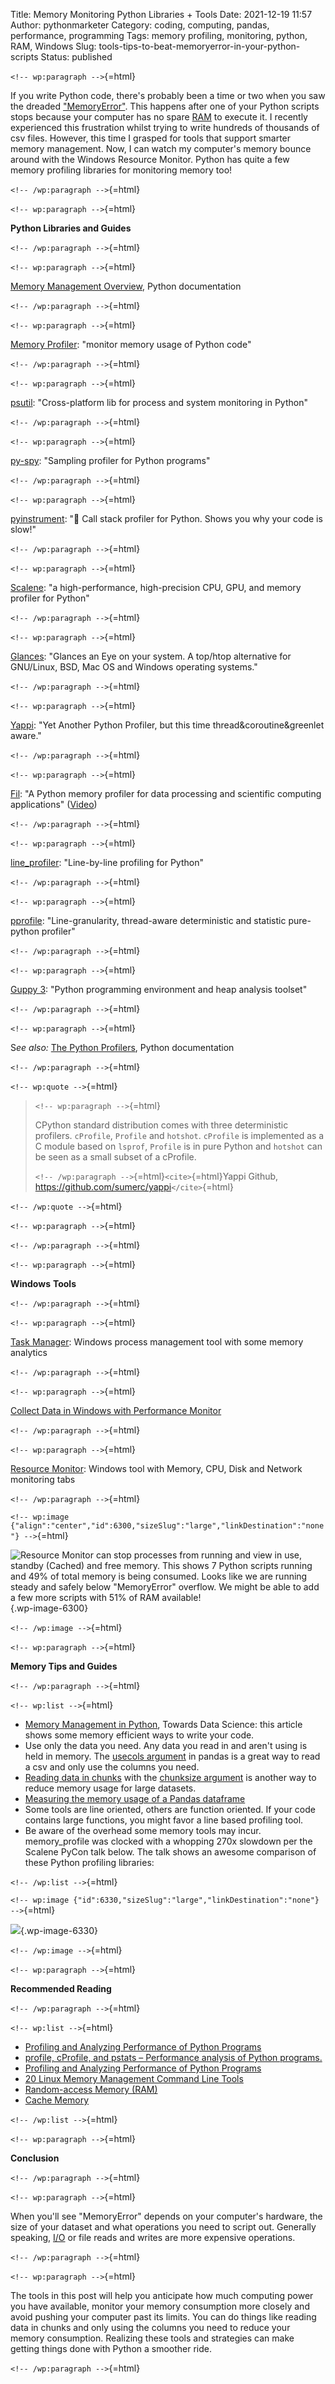 Title: Memory Monitoring Python Libraries + Tools
Date: 2021-12-19 11:57
Author: pythonmarketer
Category: coding, computing, pandas, performance, programming
Tags: memory profiling, monitoring, python, RAM, Windows
Slug: tools-tips-to-beat-memoryerror-in-your-python-scripts
Status: published

`<!-- wp:paragraph -->`{=html}

If you write Python code, there's probably been a time or two when you saw the dreaded ["MemoryError"](https://docs.python.org/3/library/exceptions.html#MemoryError). This happens after one of your Python scripts stops because your computer has no spare [RAM](https://en.wikipedia.org/wiki/Random-access_memory) to execute it. I recently experienced this frustration whilst trying to write hundreds of thousands of csv files. However, this time I grasped for tools that support smarter memory management. Now, I can watch my computer's memory bounce around with the Windows Resource Monitor. Python has quite a few memory profiling libraries for monitoring memory too!

`<!-- /wp:paragraph -->`{=html}

`<!-- wp:paragraph -->`{=html}

**Python Libraries and Guides**

`<!-- /wp:paragraph -->`{=html}

`<!-- wp:paragraph -->`{=html}

[Memory Management Overview](https://docs.python.org/3/c-api/memory.html), Python documentation

`<!-- /wp:paragraph -->`{=html}

`<!-- wp:paragraph -->`{=html}

[Memory Profiler](https://github.com/pythonprofilers/memory_profiler): "monitor memory usage of Python code"

`<!-- /wp:paragraph -->`{=html}

`<!-- wp:paragraph -->`{=html}

[psutil](https://github.com/giampaolo/psutil): "Cross-platform lib for process and system monitoring in Python"

`<!-- /wp:paragraph -->`{=html}

`<!-- wp:paragraph -->`{=html}

[py-spy](https://github.com/benfred/py-spy): "Sampling profiler for Python programs"

`<!-- /wp:paragraph -->`{=html}

`<!-- wp:paragraph -->`{=html}

[pyinstrument](https://github.com/joerick/pyinstrument): "🚴 Call stack profiler for Python. Shows you why your code is slow!"

`<!-- /wp:paragraph -->`{=html}

`<!-- wp:paragraph -->`{=html}

[Scalene](https://github.com/plasma-umass/scalene): "a high-performance, high-precision CPU, GPU, and memory profiler for Python"

`<!-- /wp:paragraph -->`{=html}

`<!-- wp:paragraph -->`{=html}

[G](https://github.com/nicolargo/glances)[lances](https://github.com/nicolargo/glances): "Glances an Eye on your system. A top/htop alternative for GNU/Linux, BSD, Mac OS and Windows operating systems."

`<!-- /wp:paragraph -->`{=html}

`<!-- wp:paragraph -->`{=html}

[Yappi](https://github.com/sumerc/yappi): "Yet Another Python Profiler, but this time thread&coroutine&greenlet aware."

`<!-- /wp:paragraph -->`{=html}

`<!-- wp:paragraph -->`{=html}

[Fil](https://github.com/pythonspeed/filprofiler): "A Python memory profiler for data processing and scientific computing applications" ([Video](https://www.youtube.com/watch?v=2nKvzVIUjLE&ab_channel=PyninsulaOfficial))

`<!-- /wp:paragraph -->`{=html}

`<!-- wp:paragraph -->`{=html}

[line_profiler](https://github.com/pyutils/line_profiler): "Line-by-line profiling for Python"

`<!-- /wp:paragraph -->`{=html}

`<!-- wp:paragraph -->`{=html}

[pprofile](https://github.com/vpelletier/pprofile): "Line-granularity, thread-aware deterministic and statistic pure-python profiler"

`<!-- /wp:paragraph -->`{=html}

`<!-- wp:paragraph -->`{=html}

[Guppy 3](https://github.com/zhuyifei1999/guppy3/): "Python programming environment and heap analysis toolset"

`<!-- /wp:paragraph -->`{=html}

`<!-- wp:paragraph -->`{=html}

S*ee also:* [The Python Profilers](https://docs.python.org/3/library/profile.html), Python documentation

`<!-- /wp:paragraph -->`{=html}

`<!-- wp:quote -->`{=html}

> `<!-- wp:paragraph -->`{=html}
>
> CPython standard distribution comes with three deterministic profilers. `cProfile`, `Profile` and `hotshot`. `cProfile` is implemented as a C module based on `lsprof`, `Profile` is in pure Python and `hotshot` can be seen as a small subset of a cProfile.
>
> `<!-- /wp:paragraph -->`{=html}`<cite>`{=html}Yappi Github, <https://github.com/sumerc/yappi>`</cite>`{=html}

`<!-- /wp:quote -->`{=html}

`<!-- wp:paragraph -->`{=html}

`<!-- /wp:paragraph -->`{=html}

`<!-- wp:paragraph -->`{=html}

**Windows** **Tools**

`<!-- /wp:paragraph -->`{=html}

`<!-- wp:paragraph -->`{=html}

[Task Manager](https://en.wikipedia.org/wiki/Windows_Task_Manager#:~:text=The%20program%20can%20be%20started,typing%20taskmgr%20in%20the%20File): Windows process management tool with some memory analytics

`<!-- /wp:paragraph -->`{=html}

`<!-- wp:paragraph -->`{=html}

[Collect Data in Windows with Performance Monitor](https://help.tableau.com/current/server/en-us/perf_collect_perfmon.htm)

`<!-- /wp:paragraph -->`{=html}

`<!-- wp:paragraph -->`{=html}

[Resource Monitor](https://en.wikipedia.org/wiki/Resource_Monitor): Windows tool with Memory, CPU, Disk and Network monitoring tabs

`<!-- /wp:paragraph -->`{=html}

`<!-- wp:image {"align":"center","id":6300,"sizeSlug":"large","linkDestination":"none"} -->`{=html}

![Resource Monitor can stop processes from running and view in use, standby (Cached) and free memory. This shows 7 Python scripts running and 49% of total memory is being consumed. Looks like we are running steady and safely below "MemoryError" overflow. We might be able to add a few more scripts with 51% of RAM available!](https://pythonmarketer.files.wordpress.com/2021/12/resource-monitor-labels-full.jpg?w=796){.wp-image-6300}

`<!-- /wp:image -->`{=html}

`<!-- wp:paragraph -->`{=html}

**Memory Tips and Guides**

`<!-- /wp:paragraph -->`{=html}

`<!-- wp:list -->`{=html}

-   [Memory Management in Python](https://towardsdatascience.com/memory-management-in-python-6bea0c8aecc9), Towards Data Science: this article shows some memory efficient ways to write your code.
-   Use only the data you need. Any data you read in and aren't using is held in memory. The [usecols argument](https://pandas.pydata.org/docs/reference/api/pandas.read_csv.html) in pandas is a great way to read a csv and only use the columns you need.
-   [Reading data in chunks](https://pythonspeed.com/articles/chunking-pandas/) with the [chunksize argument](https://github.com/pandas-dev/pandas/blob/v1.3.5/pandas/io/parsers/readers.py#L491-L586) is another way to reduce memory usage for large datasets.
-   [Measuring the memory usage of a Pandas dataframe](https://pythonspeed.com/articles/pandas-dataframe-series-memory-usage/)
-   Some tools are line oriented, others are function oriented. If your code contains large functions, you might favor a line based profiling tool.
-   Be aware of the overhead some memory tools may incur. memory_profile was clocked with a whopping 270x slowdown per the Scalene PyCon talk below. The talk shows an awesome comparison of these Python profiling libraries:

`<!-- /wp:list -->`{=html}

`<!-- wp:image {"id":6330,"sizeSlug":"large","linkDestination":"none"} -->`{=html}

![](https://pythonmarketer.files.wordpress.com/2021/12/scalene-pycon-us-2021-memory-library-comparison.png?w=1024){.wp-image-6330}

`<!-- /wp:image -->`{=html}

`<!-- wp:paragraph -->`{=html}

**Recommended Reading**

`<!-- /wp:paragraph -->`{=html}

`<!-- wp:list -->`{=html}

-   [Profiling and Analyzing Performance of Python Programs](https://martinheinz.dev/blog/64)
-   [profile, cProfile, and pstats – Performance analysis of Python programs.](http://pymotw.com/2/profile/)
-   [Profiling and Analyzing Performance of Python Programs](https://martinheinz.dev/blog/64)
-   [20 Linux Memory Management Command Line Tools](https://www.tecmint.com/command-line-tools-to-monitor-linux-performance/)
-   [Random-access Memory (RAM)](https://en.wikipedia.org/wiki/Random-access_memory)
-   [Cache Memory](https://computersciencewiki.org/index.php/Cache_memory)

`<!-- /wp:list -->`{=html}

`<!-- wp:paragraph -->`{=html}

**Conclusion**

`<!-- /wp:paragraph -->`{=html}

`<!-- wp:paragraph -->`{=html}

When you'll see "MemoryError" depends on your computer's hardware, the size of your dataset and what operations you need to script out. Generally speaking, [I/O](https://en.wikipedia.org/wiki/Input/output) or file reads and writes are more expensive operations.

`<!-- /wp:paragraph -->`{=html}

`<!-- wp:paragraph -->`{=html}

The tools in this post will help you anticipate how much computing power you have available, monitor your memory consumption more closely and avoid pushing your computer past its limits. You can do things like reading data in chunks and only using the columns you need to reduce your memory consumption. Realizing these tools and strategies can make getting things done with Python a smoother ride.

`<!-- /wp:paragraph -->`{=html}
